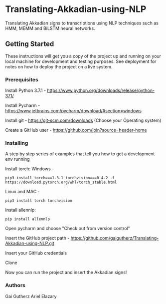 # Translating-Akkadian-using-NLP
Translating Akkadian signs to transcriptions using NLP techniques such as HMM, MEMM and BiLSTM neural networks.

## Getting Started
These instructions will get you a copy of the project up and running on your local machine for development and testing purposes. See deployment for notes on how to deploy the project on a live system.

### Prerequisites
Install Python 3.7.1 - https://www.python.org/downloads/release/python-371/

Install Pycharm - https://www.jetbrains.com/pycharm/download/#section=windows

Install git - https://git-scm.com/downloads (Choose your Operating system)

Create a GitHub user - https://github.com/join?source=header-home

### Installing
A step by step series of examples that tell you how to get a development env running

Install torch:
Windows - 
```
pip3 install torch===1.3.1 torchvision===0.4.2 -f https://download.pytorch.org/whl/torch_stable.html
```

Linux and MAC - 
```
pip3 install torch torchvision
```

Install allennlp:
```
pip install allennlp
```

Open pycharm and choose "Check out from version control"

Insert the GitHub project path  - https://github.com/gaigutherz/Translating-Akkadian-using-NLP.git

Insert your GitHub credentials

Clone

Now you can run the project and insert the Akkadian signs!

### Authors
Gai Gutherz
Ariel Elazary
